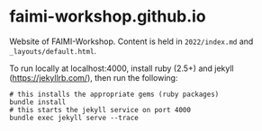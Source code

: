 
# faimi-workshop.github.io

Website of FAIMI-Workshop. Content is held in `2022/index.md` and `_layouts/default.html`.

To run locally at localhost:4000, install ruby (2.5+) and jekyll (https://jekyllrb.com/), then run the following:

```
# this installs the appropriate gems (ruby packages)
bundle install
# this starts the jekyll service on port 4000
bundle exec jekyll serve --trace 
```


